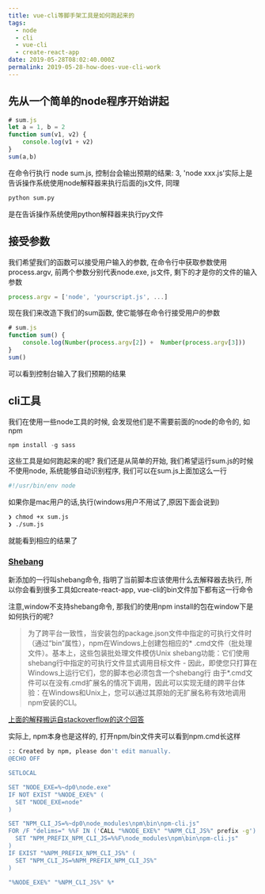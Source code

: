 ```yaml
---
title: vue-cli等脚手架工具是如何跑起来的
tags:
  - node
  - cli
  - vue-cli
  - create-react-app
date: 2019-05-28T08:02:40.000Z
permalink: 2019-05-28-how-does-vue-cli-work
---
```

## 先从一个简单的node程序开始讲起
```js
# sum.js
let a = 1, b = 2
function sum(v1, v2) {
    console.log(v1 + v2)
}
sum(a,b)
```
在命令行执行 node sum.js, 控制台会输出预期的结果: 3, 
'node xxx.js'实际上是告诉操作系统使用node解释器来执行后面的js文件, 同理
```bash
python sum.py
```
是在告诉操作系统使用python解释器来执行py文件

## 接受参数
我们希望我们的函数可以接受用户输入的参数, 在命令行中获取参数使用process.argv, 前两个参数分别代表node.exe, js文件, 剩下的才是你的文件的输入参数

```js
process.argv = ['node', 'yourscript.js', ...]
```
现在我们来改造下我们的sum函数, 使它能够在命令行接受用户的参数
```js
# sum.js
function sum() {
    console.log(Number(process.argv[2]) +  Number(process.argv[3]))
}
sum()
```
可以看到控制台输入了我们预期的结果

## cli工具
我们在使用一些node工具的时候, 会发现他们是不需要前面的node的命令的, 如npm
```js
npm install -g sass
```
这些工具是如何跑起来的呢? 我们还是从简单的开始, 我们希望运行sum.js的时候不使用node, 系统能够自动识别程序, 我们可以在sum.js上面加这么一行
```bash
#!/usr/bin/env node
```
如果你是mac用户的话,执行(windows用户不用试了,原因下面会说到)
```bash
❯ chmod +x sum.js
❯ ./sum.js
```
就能看到相应的结果了
### [Shebang](https://en.wikipedia.org/wiki/Shebang_(Unix))
新添加的一行叫shebang命令, 指明了当前脚本应该使用什么去解释器去执行, 所以你会看到很多工具如create-react-app, vue-cli的bin文件加下都有这一行命令

注意,window不支持shebang命令, 那我们的使用npm install的包在window下是如何执行的呢?
> 为了跨平台一致性，当安装包的package.json文件中指定的可执行文件时（通过“bin”属性），npm在Windows上创建包相应的* .cmd文件（批处理文件）。基本上，这些包装批处理文件模仿Unix shebang功能：它们使用shebang行中指定的可执行文件显式调用目标文件 - 因此，即使您只打算在Windows上运行它们，您的脚本也必须包含一个shebang行 由于*.cmd文件可以在没有.cmd扩展名的情况下调用，因此可以实现无缝的跨平台体验：在Windows和Unix上，您可以通过其原始的无扩展名称有效地调用npm安装的CLI。

[上面的解释搬运自stackoverflow的这个回答](https://stackoverflow.com/questions/33509816/what-exactly-does-usr-bin-env-node-do-at-the-beginning-of-node-files)

实际上, npm本身也是这样的, 打开npm/bin文件夹可以看到npm.cmd长这样
```bash
:: Created by npm, please don't edit manually.
@ECHO OFF

SETLOCAL

SET "NODE_EXE=%~dp0\node.exe"
IF NOT EXIST "%NODE_EXE%" (
  SET "NODE_EXE=node"
)

SET "NPM_CLI_JS=%~dp0\node_modules\npm\bin\npm-cli.js"
FOR /F "delims=" %%F IN ('CALL "%NODE_EXE%" "%NPM_CLI_JS%" prefix -g') DO (
  SET "NPM_PREFIX_NPM_CLI_JS=%%F\node_modules\npm\bin\npm-cli.js"
)
IF EXIST "%NPM_PREFIX_NPM_CLI_JS%" (
  SET "NPM_CLI_JS=%NPM_PREFIX_NPM_CLI_JS%"
)

"%NODE_EXE%" "%NPM_CLI_JS%" %*
```
